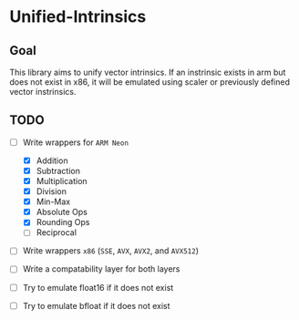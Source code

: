 # Unified-Intrinsics

## Goal
This library aims to unify vector intrinsics. If an instrinsic exists in arm but does not exist in x86, it will be emulated using scaler or previously defined vector instrinsics.

## TODO
- [ ] Write wrappers for `ARM Neon`
    - [x] Addition
    - [x] Subtraction
    - [x] Multiplication
    - [x] Division
    - [x] Min-Max
    - [x] Absolute Ops
    - [x] Rounding Ops
    - [ ]  Reciprocal
- [ ] Write wrappers `x86` (`SSE`, `AVX`, `AVX2`, and `AVX512`)
- [ ] Write a compatability layer for both layers
- [ ] Try to emulate float16 if it does not exist 
- [ ] Try to emulate bfloat if it does not exist 

